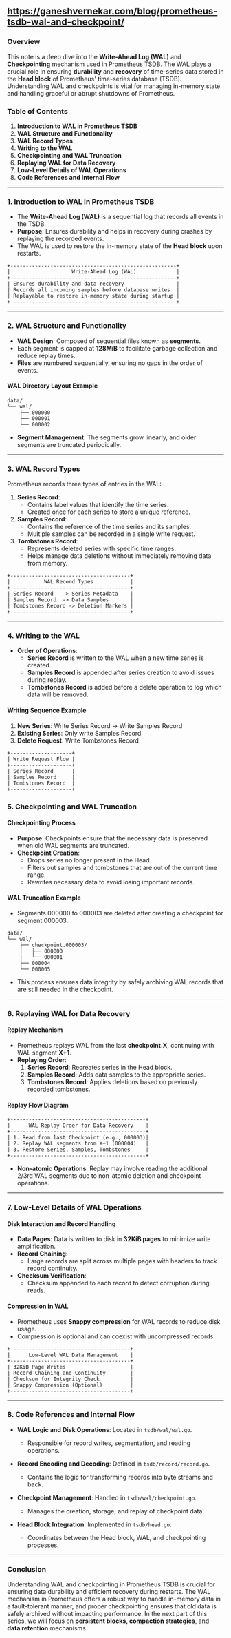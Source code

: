 https://ganeshvernekar.com/blog/prometheus-tsdb-wal-and-checkpoint/
---
### **Overview**
This note is a deep dive into the **Write-Ahead Log (WAL)** and **Checkpointing** mechanism used in Prometheus TSDB. The WAL plays a crucial role in ensuring **durability** and **recovery** of time-series data stored in the **Head block** of Prometheus' time-series database (TSDB). Understanding WAL and checkpoints is vital for managing in-memory state and handling graceful or abrupt shutdowns of Prometheus.
### **Table of Contents**
1. **Introduction to WAL in Prometheus TSDB**
2. **WAL Structure and Functionality**
3. **WAL Record Types**
4. **Writing to the WAL**
5. **Checkpointing and WAL Truncation**
6. **Replaying WAL for Data Recovery**
7. **Low-Level Details of WAL Operations**
8. **Code References and Internal Flow**

---
### **1. Introduction to WAL in Prometheus TSDB**
- The **Write-Ahead Log (WAL)** is a sequential log that records all events in the TSDB.
- **Purpose**: Ensures durability and helps in recovery during crashes by replaying the recorded events.
- The WAL is used to restore the in-memory state of the **Head block** upon restarts.
```plaintext
+------------------------------------------------------+
|                    Write-Ahead Log (WAL)             |
+------------------------------------------------------+
| Ensures durability and data recovery                 |
| Records all incoming samples before database writes  |
| Replayable to restore in-memory state during startup |
+------------------------------------------------------+
```
---
### **2. WAL Structure and Functionality**
- **WAL Design**: Composed of sequential files known as **segments**.
- Each segment is capped at **128MiB** to facilitate garbage collection and reduce replay times.
- **Files** are numbered sequentially, ensuring no gaps in the order of events.
#### **WAL Directory Layout Example**
```plaintext
data/
└── wal/
    ├── 000000
    ├── 000001
    └── 000002
```

- **Segment Management**: The segments grow linearly, and older segments are truncated periodically.
---
### **3. WAL Record Types**
Prometheus records three types of entries in the WAL:
1. **Series Record**:
   - Contains label values that identify the time series.
   - Created once for each series to store a unique reference.
2. **Samples Record**:
   - Contains the reference of the time series and its samples.
   - Multiple samples can be recorded in a single write request.
3. **Tombstones Record**:
   - Represents deleted series with specific time ranges.
   - Helps manage data deletions without immediately removing data from memory.
```plaintext
+---------------------------------------+
|           WAL Record Types            |
+---------------------------------------+
| Series Record   -> Series Metadata    |
| Samples Record  -> Data Samples       |
| Tombstones Record -> Deletion Markers |
+---------------------------------------+
```
---
### **4. Writing to the WAL**
- **Order of Operations**:
   - **Series Record** is written to the WAL when a new time series is created.
   - **Samples Record** is appended after series creation to avoid issues during replay.
   - **Tombstones Record** is added before a delete operation to log which data will be removed.
#### **Writing Sequence Example**
1. **New Series**: Write Series Record -> Write Samples Record
2. **Existing Series**: Only write Samples Record
3. **Delete Request**: Write Tombstones Record
```plaintext
+--------------------+
| Write Request Flow |
+--------------------+
| Series Record      |
| Samples Record     |
| Tombstones Record  |
+--------------------+
```
### **5. Checkpointing and WAL Truncation**
#### **Checkpointing Process**
- **Purpose**: Checkpoints ensure that the necessary data is preserved when old WAL segments are truncated.
- **Checkpoint Creation**:
  - Drops series no longer present in the Head.
  - Filters out samples and tombstones that are out of the current time range.
  - Rewrites necessary data to avoid losing important records.
#### **WAL Truncation Example**
- Segments 000000 to 000003 are deleted after creating a checkpoint for segment 000003.

```plaintext
data/
└── wal/
    ├── checkpoint.000003/
    |   ├── 000000
    |   └── 000001
    ├── 000004
    └── 000005
```

- This process ensures data integrity by safely archiving WAL records that are still needed in the checkpoint.
---
### **6. Replaying WAL for Data Recovery**
#### **Replay Mechanism**
- Prometheus replays WAL from the last **checkpoint.X**, continuing with WAL segment **X+1**.
- **Replaying Order**:
  1. **Series Record**: Recreates series in the Head block.
  2. **Samples Record**: Adds data samples to the appropriate series.
  3. **Tombstones Record**: Applies deletions based on previously recorded tombstones.
#### **Replay Flow Diagram**
```plaintext
+--------------------------------------------+
|      WAL Replay Order for Data Recovery    |
+--------------------------------------------+
| 1. Read from last Checkpoint (e.g., 000003)|
| 2. Replay WAL segments from X+1 (000004)   |
| 3. Restore Series, Samples, Tombstones     |
+--------------------------------------------+
```

- **Non-atomic Operations**: Replay may involve reading the additional 2/3rd WAL segments due to non-atomic deletion and checkpoint operations.

---

### **7. Low-Level Details of WAL Operations**

#### **Disk Interaction and Record Handling**
- **Data Pages**: Data is written to disk in **32KiB pages** to minimize write amplification.
- **Record Chaining**:
  - Large records are split across multiple pages with headers to track record continuity.
- **Checksum Verification**:
  - Checksum appended to each record to detect corruption during reads.

#### **Compression in WAL**
- Prometheus uses **Snappy compression** for WAL records to reduce disk usage.
- Compression is optional and can coexist with uncompressed records.

```plaintext
+---------------------------------------+
|      Low-Level WAL Data Management    |
+---------------------------------------+
| 32KiB Page Writes                     |
| Record Chaining and Continuity        |
| Checksum for Integrity Check          |
| Snappy Compression (Optional)         |
+---------------------------------------+
```

---

### **8. Code References and Internal Flow**

- **WAL Logic and Disk Operations**: Located in `tsdb/wal/wal.go`.
  - Responsible for record writes, segmentation, and reading operations.
  
- **Record Encoding and Decoding**: Defined in `tsdb/record/record.go`.
  - Contains the logic for transforming records into byte streams and back.

- **Checkpoint Management**: Handled in `tsdb/wal/checkpoint.go`.
  - Manages the creation, storage, and replay of checkpoint data.

- **Head Block Integration**: Implemented in `tsdb/head.go`.
  - Coordinates between the Head block, WAL, and checkpointing processes.

---

### **Conclusion**

Understanding WAL and checkpointing in Prometheus TSDB is crucial for ensuring data durability and efficient recovery during restarts. The WAL mechanism in Prometheus offers a robust way to handle in-memory data in a fault-tolerant manner, and proper checkpointing ensures that old data is safely archived without impacting performance. In the next part of this series, we will focus on **persistent blocks, compaction strategies**, and **data retention** mechanisms.